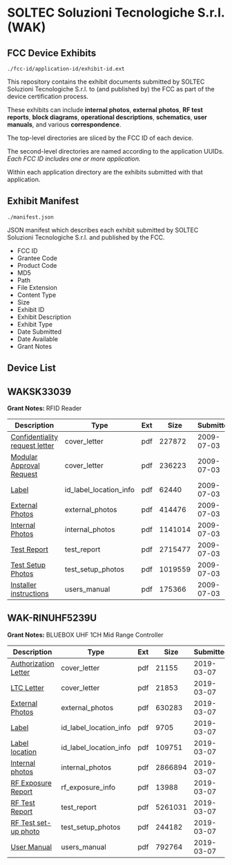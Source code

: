 # SOLTEC Soluzioni Tecnologiche S.r.l. (WAK)
## FCC Device Exhibits

```
./fcc-id/application-id/exhibit-id.ext
```

This repository contains the exhibit documents submitted by SOLTEC Soluzioni Tecnologiche S.r.l. to (and published by) the FCC as part of the device certification process.

These exhibits can include **internal photos**, **external photos**, **RF test reports**, **block diagrams**, **operational descriptions**, **schematics**, **user manuals**, and various **correspondence**.

The top-level directories are sliced by the FCC ID of each device.

The second-level directories are named according to the application UUIDs. *Each FCC ID includes one or more application.*

Within each application directory are the exhibits submitted with that application. 

## Exhibit Manifest

```
./manifest.json
```

JSON manifest which describes each exhibit submitted by SOLTEC Soluzioni Tecnologiche S.r.l. and published by the FCC.

- FCC ID
- Grantee Code
- Product Code
- MD5
- Path
- File Extension
- Content Type
- Size
- Exhibit ID
- Exhibit Description
- Exhibit Type
- Date Submitted
- Date Available
- Grant Notes

## Device List
## WAKSK33039
**Grant Notes:** RFID Reader

| Description | Type | Ext | Size | Submitted | Available |
| ----------- | ---- | --- | ---- | --------- | --------- |
| [Confidentiality request letter](WAKSK33039/26acc2586a1dbc835a0d356032a64158/1133577.pdf) | cover_letter | pdf | 227872 | 2009-07-03 | 2009-07-03 |
| [Modular Approval Request](WAKSK33039/26acc2586a1dbc835a0d356032a64158/1133582.pdf) | cover_letter | pdf | 236223 | 2009-07-03 | 2009-07-03 |
| [Label](WAKSK33039/26acc2586a1dbc835a0d356032a64158/1133581.pdf) | id_label_location_info | pdf | 62440 | 2009-07-03 | 2009-07-03 |
| [External Photos](WAKSK33039/26acc2586a1dbc835a0d356032a64158/1133578.pdf) | external_photos | pdf | 414476 | 2009-07-03 | 2009-07-03 |
| [Internal Photos](WAKSK33039/26acc2586a1dbc835a0d356032a64158/1133580.pdf) | internal_photos | pdf | 1141014 | 2009-07-03 | 2009-07-03 |
| [Test Report](WAKSK33039/26acc2586a1dbc835a0d356032a64158/1133585.pdf) | test_report | pdf | 2715477 | 2009-07-03 | 2009-07-03 |
| [Test Setup Photos](WAKSK33039/26acc2586a1dbc835a0d356032a64158/1133586.pdf) | test_setup_photos | pdf | 1019559 | 2009-07-03 | 2009-07-03 |
| [Installer instructions](WAKSK33039/26acc2586a1dbc835a0d356032a64158/1133579.pdf) | users_manual | pdf | 175366 | 2009-07-03 | 2009-07-03 |
## WAK-RINUHF5239U
**Grant Notes:** BLUEBOX UHF 1CH Mid Range Controller

| Description | Type | Ext | Size | Submitted | Available |
| ----------- | ---- | --- | ---- | --------- | --------- |
| [Authorization Letter](WAK-RINUHF5239U/c39723b0b84a734179d0a15a5c92a27f/4194626.pdf) | cover_letter | pdf | 21155 | 2019-03-07 | 2019-03-07 |
| [LTC Letter](WAK-RINUHF5239U/c39723b0b84a734179d0a15a5c92a27f/4194627.pdf) | cover_letter | pdf | 21853 | 2019-03-07 | 2019-03-07 |
| [External Photos](WAK-RINUHF5239U/c39723b0b84a734179d0a15a5c92a27f/4194628.pdf) | external_photos | pdf | 630283 | 2019-03-07 | 2019-03-07 |
| [Label](WAK-RINUHF5239U/c39723b0b84a734179d0a15a5c92a27f/4194629.pdf) | id_label_location_info | pdf | 9705 | 2019-03-07 | 2019-03-07 |
| [Label location](WAK-RINUHF5239U/c39723b0b84a734179d0a15a5c92a27f/4194630.pdf) | id_label_location_info | pdf | 109751 | 2019-03-07 | 2019-03-07 |
| [Internal photos](WAK-RINUHF5239U/c39723b0b84a734179d0a15a5c92a27f/4194631.pdf) | internal_photos | pdf | 2866894 | 2019-03-07 | 2019-03-07 |
| [RF Exposure Report](WAK-RINUHF5239U/c39723b0b84a734179d0a15a5c92a27f/4194633.pdf) | rf_exposure_info | pdf | 13988 | 2019-03-07 | 2019-03-07 |
| [RF Test Report](WAK-RINUHF5239U/c39723b0b84a734179d0a15a5c92a27f/4194635.pdf) | test_report | pdf | 5261031 | 2019-03-07 | 2019-03-07 |
| [RF Test set-up photo](WAK-RINUHF5239U/c39723b0b84a734179d0a15a5c92a27f/4194636.pdf) | test_setup_photos | pdf | 244182 | 2019-03-07 | 2019-03-07 |
| [User Manual](WAK-RINUHF5239U/c39723b0b84a734179d0a15a5c92a27f/4194637.pdf) | users_manual | pdf | 792764 | 2019-03-07 | 2019-03-07 |
